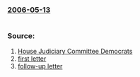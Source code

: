 ### [2006-05-13](/news/2006/05/13/index.md)

#  




### Source:

1. [House Judiciary Committee Democrats](http://www.house.gov/judiciary_democrats)
2. [first letter](http://www.house.gov/judiciary_democrats/gaoinvestvote2004ltr11504.pdf)
3. [follow-up letter](http://www.house.gov/judiciary_democrats/gaoinvestvote2004ltr11804.pdf)
